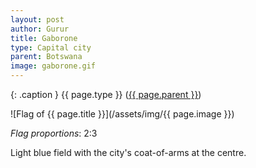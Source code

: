```yaml
---
layout: post
author: Gurur
title: Gaborone
type: Capital city
parent: Botswana
image: gaborone.gif
---
```

{: .caption }
{{ page.type }} ([{{ page.parent }}](/2019/03/30/bosnia-and-herzegovina.html))

![Flag of {{ page.title }}](/assets/img/{{ page.image }})

*Flag proportions*: 2:3

Light blue field with the city's coat-of-arms at the centre.